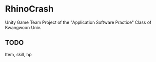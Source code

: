 # RhinoCrash
Unity Game Team Project of the "Application Software Practice" Class of Kwangwoon Univ.

TODO
----
Item, skill, hp
